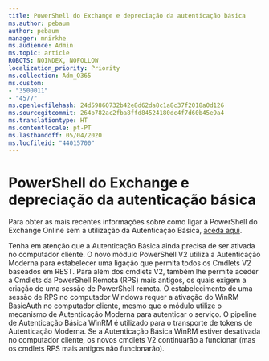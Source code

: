 ```yaml
---
title: PowerShell do Exchange e depreciação da autenticação básica
ms.author: pebaum
author: pebaum
manager: mnirkhe
ms.audience: Admin
ms.topic: article
ROBOTS: NOINDEX, NOFOLLOW
localization_priority: Priority
ms.collection: Adm_O365
ms.custom:
- "3500011"
- "4577"
ms.openlocfilehash: 24d59860732b42e8d62da8c1a8c37f2018a0d126
ms.sourcegitcommit: 264b782ac2fba8ffd84524180dc4f7d60b45e9a4
ms.translationtype: HT
ms.contentlocale: pt-PT
ms.lasthandoff: 05/04/2020
ms.locfileid: "44015700"
---
```

# <a name="exchange-powershell-and-basic-authentication-deprecation"></a>PowerShell do Exchange e depreciação da autenticação básica

Para obter as mais recentes informações sobre como ligar à PowerShell do Exchange Online sem a utilização da Autenticação Básica, [aceda aqui](https://aka.ms/psbasicauth).

Tenha em atenção que a Autenticação Básica ainda precisa de ser ativada no computador cliente.
O novo módulo PowerShell V2 utiliza a Autenticação Moderna para estabelecer uma ligação que permita todos os Cmdlets V2 baseados em REST. Para além dos cmdlets V2, também lhe permite aceder a Cmdlets da PowerShell Remota (RPS) mais antigos, os quais exigem a criação de uma sessão de PowerShell remota. O estabelecimento de uma sessão de RPS no computador Windows requer a ativação do WinRM BasicAuth no computador cliente, mesmo que o módulo utilize o mecanismo de Autenticação Moderna para autenticar o serviço. O pipeline de Autenticação Básica WinRM é utilizado para o transporte de tokens de Autenticação Moderna. Se a Autenticação Básica WinRM estiver desativada no computador cliente, os novos cmdlets V2 continuarão a funcionar (mas os cmdlets RPS mais antigos não funcionarão).
